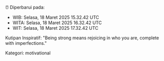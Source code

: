 ⏰ Diperbarui pada:
- WIB: Selasa, 18 Maret 2025 15.32.42 UTC
- WITA: Selasa, 18 Maret 2025 16.32.42 UTC
- WIT: Selasa, 18 Maret 2025 17.32.42 UTC

Kutipan Inspiratif:
"Being strong means rejoicing in who you are, complete with imperfections."


Kategori: motivational

